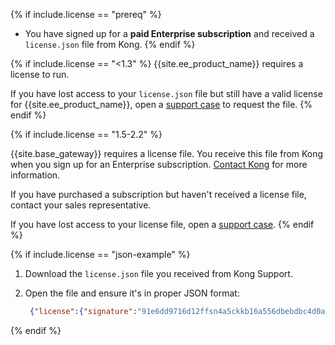 <!-- prereq for installation topics before 2.3 -->
{% if include.license == "prereq" %}
* You have signed up for a **paid Enterprise subscription** and received a
`license.json` file from Kong.
{% endif %}

<!-- content for "access your license" topics in 1.3.x and earlier. Might be
worth merging the two versioned options and finding generic language. -->
{% if include.license == "<1.3" %}
{{site.ee_product_name}} requires a license to run.

If you have lost access to your `license.json` file but still have a valid
license for {{site.ee_product_name}}, open a
[support case](https://support.konghq.com/) to request the file.
{% endif %}

<!-- content for "access your license" topics in 1.5.x-2.2.x -->
{% if include.license == "1.5-2.2" %}

{{site.base_gateway}} requires a license file.
You receive this file from Kong when you sign up for an Enterprise subscription.
[Contact Kong](https://konghq.com/get-started) for more information.

If you have purchased a subscription but haven't received a license file,
contact your sales representative.

If you have lost access to your license file, open a
[support case](https://support.konghq.com/).
{% endif %}

<!-- content for "access your license" topics in 1.5.x-2.2.x -->
{% if include.license == "json-example" %}

1. Download the `license.json` file you received from Kong Support.

2. Open the file and ensure it's in proper JSON format:

   ```json
    {"license":{"signature":"91e6dd9716d12ffsn4a5ckkb16a556dbebdbc4d0a66d9b2c53f8c8d717eb93dd2bdbe2cb3ef51c20806f14345128907da35","payload":{"customer":"Kong Inc","license_creation_date":"2019-05-07","product_subscription":"Kong Enterprise Edition","admin_seats":"5","support_plan":"None","license_expiration_date":"2021-04-01","license_key":"00Q1K00000zuUAwUAM_a1V1K000005kRhuUAE"},"version":1}}
   ```
{% endif %}
